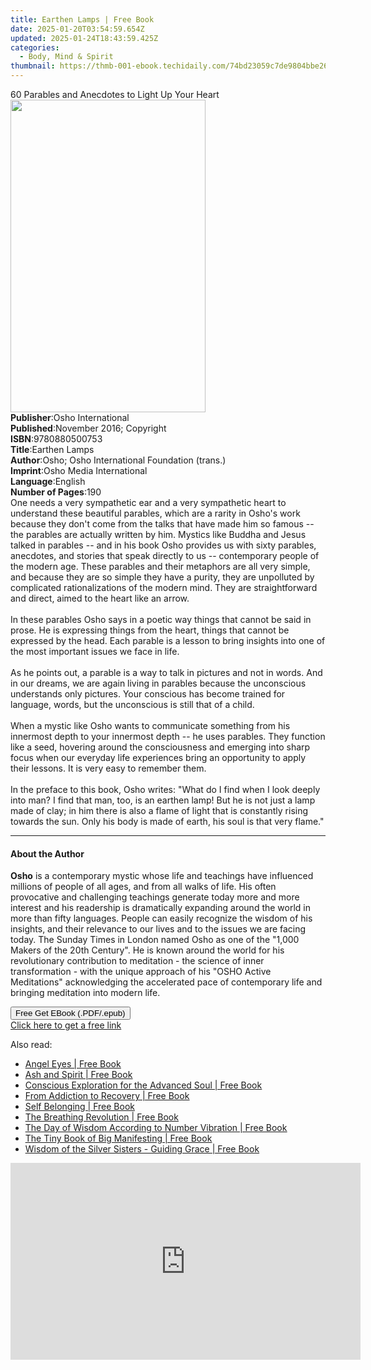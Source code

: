 ```yaml
---
title: Earthen Lamps | Free Book
date: 2025-01-20T03:54:59.654Z
updated: 2025-01-24T18:43:59.425Z
categories:
  - Body, Mind & Spirit
thumbnail: https://thmb-001-ebook.techidaily.com/74bd23059c7de9804bbe261a2c4f9fe8274c90fdf92821b5127ac048cb5f91af.jpg
---
```

<main id="book-container">
  <div class="flex flex-col">
    <div class="book-brief flex-1 py-6 px-4 sm:p-6 md:py-10 md:px-8">
      <!-- brief-->
      <div class="book-brief-main">
        60 Parables and Anecdotes to Light Up Your Heart
      </div>
    </div>
    <div
      class="book-meta-info flex-1 grid gap-4 col-start-1 col-end-3 row-start-1 sm:mb-6 sm:grid-cols-4 lg:gap-6 lg:col-start-2 lg:row-end-6 lg:row-span-6 lg:mb-0"
    >
      <div
        class="book-meta-info-left place-content-center mt-4 p-4 text-sm leading-6 col-start-2 col-span-2 dark:text-slate-400"
      >
        <img
          class="w-full h-500 object-cover rounded-lg sm:h-255 sm:col-span-2 lg:col-span-full"
          src="https://img-001-ebook.techidaily.com/3df9c13e8857363de178c3b48c8273d2e2832205b3d51a7d436d5f5bb8f0782f.jpg"
          alt=""
          width="312"
          height="500"
        />
      </div>
      <div
        class="book-meta-info-right mt-2 col-start-1 row-start-2 col-span-3 self-center"
      >
        <!-- meta data  -->
        <div class="flex flex-col px-4 md:px-8">
          <div class="flex-1">
            <strong>Publisher</strong>:<span class="px-2"
              >Osho International</span
            >
          </div>
          <div class="flex-1">
            <strong>Published</strong>:<span class="px-2"
              >November 2016; Copyright</span
            >
          </div>
          <div class="flex-1">
            <strong>ISBN</strong>:<span class="px-2">9780880500753</span>
          </div>
          <div class="flex-1">
            <strong>Title</strong>:<span class="px-2">Earthen Lamps</span>
          </div>
          <div class="flex-1">
            <strong>Author</strong>:<span class="px-2"
              >Osho; Osho International Foundation (trans.)</span
            >
          </div>
          <div class="flex-1">
            <strong>Imprint</strong>:<span class="px-2"
              >Osho Media International</span
            >
          </div>
          <div class="flex-1">
            <strong>Language</strong>:<span class="px-2">English</span>
          </div>
          <div class="flex-1">
            <strong>Number of Pages</strong>:<span class="px-2">190</span>
          </div>
        </div>
      </div>
    </div>
    <div class="book-description flex-1 py-6 px-4 sm:p-6 md:py-10 md:px-8">
      <div class="book-description-main">
        <div accordion-content="" id="description">
          One needs a very sympathetic ear and a very sympathetic heart to
          understand these beautiful parables, which are a rarity in Osho's work
          because they don't come from the talks that have made him so famous --
          the parables are actually written by him. Mystics like Buddha and
          Jesus talked in parables -- and in his book Osho provides us with
          sixty parables, anecdotes, and stories that speak directly to us --
          contemporary people of the modern age. These parables and their
          metaphors are all very simple, and because they are so simple they
          have a purity, they are unpolluted by complicated rationalizations of
          the modern mind. They are straightforward and direct, aimed to the
          heart like an arrow.<br /><br />In these parables Osho says in a
          poetic way things that cannot be said in prose. He is expressing
          things from the heart, things that cannot be expressed by the head.
          Each parable is a lesson to bring insights into one of the most
          important issues we face in life.<br /><br />As he points out, a
          parable is a way to talk in pictures and not in words. And in our
          dreams, we are again living in parables because the unconscious
          understands only pictures. Your conscious has become trained for
          language, words, but the unconscious is still that of a child.<br /><br />When
          a mystic like Osho wants to communicate something from his innermost
          depth to your innermost depth -- he uses parables. They function like
          a seed, hovering around the consciousness and emerging into sharp
          focus when our everyday life experiences bring an opportunity to apply
          their lessons. It is very easy to remember them.<br /><br />In the
          preface to this book, Osho writes: "What do I find when I look deeply
          into man? I find that man, too, is an earthen lamp! But he is not just
          a lamp made of clay; in him there is also a flame of light that is
          constantly rising towards the sun. Only his body is made of earth, his
          soul is that very flame."
        </div>
        <div class="accordion-fader"></div>
      </div>
    </div>
    <div class="book-excerpts flex-1 py-6 px-4 sm:p-6 md:py-10 md:px-8">
      <!-- excerpts-->
      <div class="book-excerpts-main">
        <hr />
        <h4 class="placeholder placeholder-heading">
          <span>About the Author</span>
        </h4>
        <p>
          <b>Osho</b> is a contemporary mystic whose life and teachings have
          influenced millions of people of all ages, and from all walks of life.
          His often provocative and challenging teachings generate today more
          and more interest and his readership is dramatically expanding around
          the world in more than fifty languages. People can easily recognize
          the wisdom of his insights, and their relevance to our lives and to
          the issues we are facing today. The Sunday Times in London named Osho
          as one of the "1,000 Makers of the 20th Century". He is known around
          the world for his revolutionary contribution to meditation - the
          science of inner transformation - with the unique approach of his
          "OSHO Active Meditations" acknowledging the accelerated pace of
          contemporary life and bringing meditation into modern life.
        </p>
      </div>
    </div>
    <div
      class="book-about-author flex-1 py-6 px-4 sm:p-6 md:py-10 md:px-8"
    ></div>
    <div class="book-free-get flex-1 py-6 px-4 sm:p-6 md:py-10 md:px-8">
      <button
        id="btn-free-get"
        class="bg-blue-500 hover:bg-blue-700 text-white font-bold py-2 px-4 rounded"
      >
        Free Get EBook (.PDF/.epub)
      </button>
      <div id="countdown-display" class="px-2 text-lg mt-2"></div>
      <a
        id="free-link"
        class="hidden bg-blue-500 hover:bg-blue-700 text-white font-bold py-2 px-4 rounded"
        href="https://www.ebooks.com/en-us/book/96476521/earthen-lamps/osho/"
        target="_blank"
        >Click here to get a free link</a
      >
    </div>
    <script>
      let countdownTime = 0;
      let countdownInterval = null;
      document
        .getElementById('btn-free-get')
        .addEventListener('click', startCountdown);
      function startCountdown() {
        countdownTime = new Date().getTime() + 60000 * 3;
        countdownInterval = setInterval(updateCountdown, 1000);
        document.getElementById('btn-free-get').disabled = true;
        document
          .getElementById('btn-free-get')
          .classList.add('bg-gray-500', 'cursor-not-allowed');
      }
      function updateCountdown() {
        let currentTime = new Date().getTime();
        let timeLeft = countdownTime - currentTime;
        let secondsLeft = Math.floor(timeLeft / 1000);
        document.getElementById('countdown-display').innerHTML =
          `Remaining time: ${secondsLeft} seconds.`;
        if (secondsLeft <= 0) {
          clearInterval(countdownInterval);
          document.getElementById('btn-free-get').classList.add('hidden');
          document.getElementById('free-link').classList.remove('hidden');
          document.getElementById('countdown-display').innerHTML = '';
        }
      }
    </script>
  </div>
</main>

<ins class="adsbygoogle"
      style="display:block"
      data-ad-client="ca-pub-7571918770474297"
      data-ad-slot="8358498916"
      data-ad-format="auto"
      data-full-width-responsive="true"></ins>
    

<span class="atpl-alsoreadstyle">Also read:</span>
<div><ul>
<li><a href="https://novels-ebooks.techidaily.com/210367895-9781638148715-angel-eyes/"><u>Angel Eyes | Free Book</u></a></li>
<li><a href="https://novels-ebooks.techidaily.com/210367859-9781736589892-ash-and-spirit/"><u>Ash and Spirit | Free Book</u></a></li>
<li><a href="https://novels-ebooks.techidaily.com/210367692-9781662432866-conscious-exploration-for-the-advanced-soul/"><u>Conscious Exploration for the Advanced Soul | Free Book</u></a></li>
<li><a href="https://novels-ebooks.techidaily.com/210367898-9781644689042-from-addiction-to-recovery/"><u>From Addiction to Recovery | Free Book</u></a></li>
<li><a href="https://novels-ebooks.techidaily.com/210365846-9780983285410-self-belonging/"><u>Self Belonging | Free Book</u></a></li>
<li><a href="https://novels-ebooks.techidaily.com/210367281-9781472948564-the-breathing-revolution/"><u>The Breathing Revolution | Free Book</u></a></li>
<li><a href="https://novels-ebooks.techidaily.com/210367663-9781396320255-the-day-of-wisdom-according-to-number-vibration/"><u>The Day of Wisdom According to Number Vibration | Free Book</u></a></li>
<li><a href="https://novels-ebooks.techidaily.com/210367956-9781612834771-the-tiny-book-of-big-manifesting/"><u>The Tiny Book of Big Manifesting | Free Book</u></a></li>
<li><a href="https://novels-ebooks.techidaily.com/210366659-9781953806567-wisdom-of-the-silver-sisters-guiding-grace/"><u>Wisdom of the Silver Sisters - Guiding Grace | Free Book</u></a></li>
</ul></div>

<!-- affiliate ads begin -->
<iframe width="560" height="315" src="https://www.youtube.com/embed/2En1CHbiYwA?si=jZKzTr9EIT2ShjGK" title="YouTube video player" frameborder="0" allow="accelerometer; autoplay; clipboard-write; encrypted-media; gyroscope; picture-in-picture; web-share" referrerpolicy="strict-origin-when-cross-origin" allowfullscreen></iframe>
<!-- affiliate ads end -->

